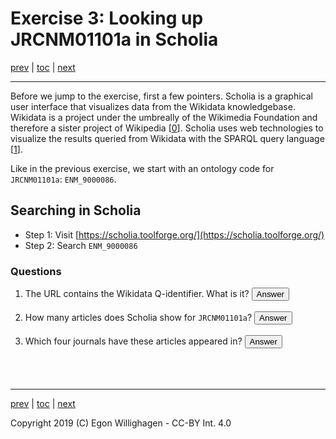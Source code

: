 # Exercise 3: Looking up JRCNM01101a in Scholia

[prev](browsing2.md) | [toc](./README.md) | [next](extending.md)

<script>
  function toggleAnswer(id) {
  var answer = document.getElementById(id);
  if (answer.style.visibility === "hidden" ||
      answer.style.visibility === "none") {
    answer.style.visibility = "visible";
  } else {
    answer.style.visibility = "hidden";
  }
}
</script>

---

Before we jump to the exercise, first a few pointers.
Scholia is a graphical user interface that visualizes data from the Wikidata knowledgebase.
Wikidata is a project under the umbreally of the Wikimedia Foundation and therefore a sister
project of Wikipedia [[0](https://www.biorxiv.org/content/10.1101/799684v1)].
Scholia uses web technologies to visualize the results queried
from Wikidata with the SPARQL query language [[1](https://riojournal.com/article/35820/)].

Like in the previous exercise, we start with an ontology code for `JRCNM01101a`: `ENM_9000086`.

## Searching in Scholia

* Step 1: Visit [https://scholia.toolforge.org/](https://scholia.toolforge.org/)
* Step 2: Search `ENM_9000086`

### Questions

1. The URL contains the Wikidata Q-identifier. What is it? <button onclick="toggleAnswer('q1')">Answer</button><span id="q1" style="visibility: hidden">Q47462008</span>
2. How many articles does Scholia show for `JRCNM01101a`? <button onclick="toggleAnswer('q2')">Answer</button><span id="q2" style="visibility: hidden">At the time of writing: six.</span>
3. Which four journals have these articles appeared in? <button onclick="toggleAnswer('q3')">Answer</button><span id="q3" style="visibility: hidden">Nanomaterials, Particle and Fibre Toxicology, Toxicology in Vitro, Scientific Reports, Regulatory Toxicology and Pharmacology, and PLoS ONE.</span>

---

[prev](browsing2.md) | [toc](./README.md) | [next](extending.md)

Copyright 2019 (C) Egon Willighagen - CC-BY Int. 4.0
